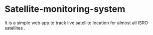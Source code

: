 # Satellite-monitoring-system
It is a simple web app to track live satellite location for almost all ISRO satellites .
